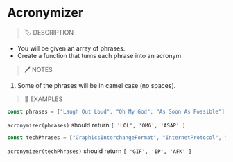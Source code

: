 # Acronymizer

> 🏷️ DESCRIPTION

- You will be given an array of phrases.
- Create a function that turns each phrase into an acronym.

> 🖊️ NOTES

1. Some of the phrases will be in camel case (no spaces).

> 🧪 EXAMPLES

```js
const phrases = ["Laugh Out Loud", "Oh My God", "As Soon As Possible"]
```

`acronymizer(phrases)` should return `[ 'LOL', 'OMG', 'ASAP' ]`

```js
const techPhrases = ["GraphicsInterchangeFormat", "InternetProtocol", "AwayFromKeyboard"]
```

`acronymizer(techPhrases)` should return `[ 'GIF', 'IP', 'AFK' ]`
